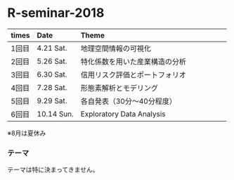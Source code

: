 # R-seminar-2018

|times|Date|Theme|
|:-|:-|:-|
|1回目|4.21 Sat.|地理空間情報の可視化　　　　　　　　  　　|
|2回目|5.26 Sat.|特化係数を用いた産業構造の分析　　  　　　|
|3回目|6.30 Sat.|信用リスク評価とポートフォリオ　　   　　|
|4回目|7.28 Sat.|形態素解析とモデリング　　   　　|
|5回目|9.29 Sat.|各自発表（30分～40分程度）　　   　　|
|6回目|10.14 Sun.|Exploratory Data Analysis    |
※8月は夏休み

### テーマ
テーマは特に決まってきません。
